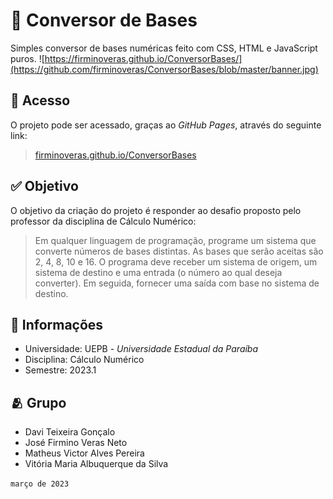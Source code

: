 # 🔁 Conversor de Bases
Simples conversor de bases numéricas feito com CSS, HTML e JavaScript puros.
![https://firminoveras.github.io/ConversorBases/](https://github.com/firminoveras/ConversorBases/blob/master/banner.jpg)

## 🔗 Acesso
O projeto pode ser acessado, graças ao _GitHub Pages_, através do seguinte link:
> [firminoveras.github.io/ConversorBases](https://firminoveras.github.io/ConversorBases/)

## ✅ Objetivo
O objetivo da criação do projeto é responder ao desafio proposto pelo professor da disciplina de Cálculo Numérico:
> Em qualquer linguagem de programação, programe um sistema que converte números de bases distintas. 
As bases que serão aceitas são 2, 4, 8, 10 e 16.
O programa deve receber um sistema de origem, um sistema de destino e uma entrada (o número ao qual deseja converter). Em seguida, fornecer uma saída com base no sistema de destino.

## 📄 Informações
- Universidade: UEPB - _Universidade Estadual da Paraíba_
- Disciplina: Cálculo Numérico
- Semestre: 2023.1

## 🫂 Grupo
- Davi Teixeira Gonçalo
- José Firmino Veras Neto
- Matheus Victor Alves Pereira
- Vitória Maria Albuquerque da Silva

`março de 2023`